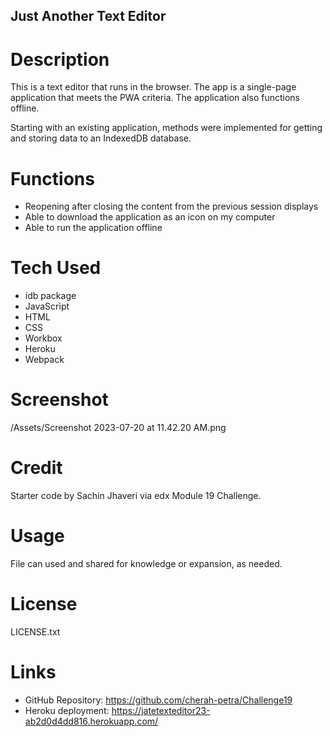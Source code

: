 ## Just Another Text Editor

# Description

This is a text editor that runs in the browser. The app is a single-page application that meets the PWA criteria. The application also functions offline.

Starting with an existing application, methods were implemented for getting and storing data to an IndexedDB database. 

# Functions

- Reopening after closing the content from the previous session displays
- Able to download the application as an icon on my computer
- Able to run the application offline 

# Tech Used

- idb package
- JavaScript
- HTML
- CSS
- Workbox
- Heroku
- Webpack

# Screenshot

/Assets/Screenshot 2023-07-20 at 11.42.20 AM.png

# Credit

Starter code by Sachin Jhaveri via edx Module 19 Challenge.

# Usage

File can used and shared for knowledge or expansion, as needed.

# License

LICENSE.txt

# Links

- GitHub Repository: https://github.com/cherah-petra/Challenge19
- Heroku deployment: https://jatetexteditor23-ab2d0d4dd816.herokuapp.com/


